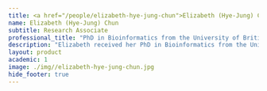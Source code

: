 ```yaml
---
title: <a href="/people/elizabeth-hye-jung-chun">Elizabeth (Hye-Jung) Chun</a>
name: Elizabeth (Hye-Jung) Chun
subtitle: Research Associate
professional_title: "PhD in Bioinformatics from the University of British Columbia, Research Associate in Biomedical Informatics, Harvard Medical School"  # Joined professional titles
description: "Elizabeth received her PhD in Bioinformatics from the University of British Columbia, Canada. As part of the NIH NCI’s Therapeutically Applicable Research that Generates Effective Therapy (TARGET) initiative, Elizabeth’s doctoral research focused on molecular characterization of pediatric malignant rhabdoid tumors (MRTs) through integrative analyses of whole genome and transcriptome sequencing, and genome-wide DNA methylation and histone modification profiles (Chun et al. (2016) Cancer Cell; Chun et al. (2019) Cell Reports). Elizabeth continued her research in Dr. Marco Marra’s lab as a postdoctoral research fellow, to identify genetic and epigenetic alterations in MRTs using long-read sequencing data. Prior to her graduate training, Elizabeth worked as a computational biologist at Canada’s Michael Smith Genome Sciences Centre, performing data analyses and coordinating research activities for The Cancer Genome Atlas (TCGA) and the Development of Highly active Anti-Leukemia stem cell Therapy project at the California Institute of Regenerative Medicine (CIRM-HALT). Elizabeth joined the Park Lab in June 2022. In the Park Lab, Elizabeth is continuing her research in computational cancer genomics and contributing her work to the NIH Common Fund Data Ecosystem projects."
layout: product
academic: 1
image: ./img//elizabeth-hye-jung-chun.jpg
hide_footer: true
---
```

